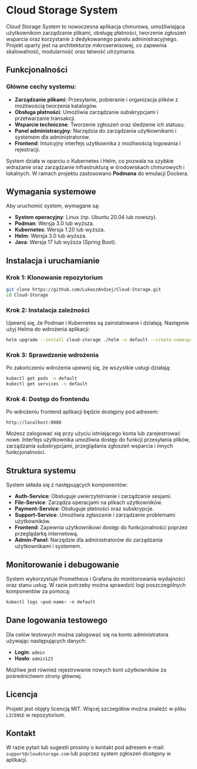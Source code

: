 # Cloud Storage System

Cloud Storage System to nowoczesna aplikacja chmurowa, umożliwiająca użytkownikom zarządzanie plikami, obsługę płatności, tworzenie zgłoszeń wsparcia oraz korzystanie z dedykowanego panelu administracyjnego. Projekt oparty jest na architekturze mikroserwisowej, co zapewnia skalowalność, modularność oraz łatwość utrzymania.

## Funkcjonalności

### Główne cechy systemu:
- **Zarządzanie plikami**: Przesyłanie, pobieranie i organizacja plików z możliwością tworzenia katalogów.
- **Obsługa płatności**: Umożliwia zarządzanie subskrypcjami i przetwarzanie transakcji.
- **Wsparcie techniczne**: Tworzenie zgłoszeń oraz śledzenie ich statusu.
- **Panel administracyjny**: Narzędzia do zarządzania użytkownikami i systemem dla administratorów.
- **Frontend**: Intuicyjny interfejs użytkownika z możliwością logowania i rejestracji.

System działa w oparciu o Kubernetes i Helm, co pozwala na szybkie wdrażanie oraz zarządzanie infrastrukturą w środowiskach chmurowych i lokalnych. W ramach projektu zastosowano **Podmana** do emulacji Dockera.

## Wymagania systemowe

Aby uruchomić system, wymagane są:
- **System operacyjny**: Linux (np. Ubuntu 20.04 lub nowszy).
- **Podman**: Wersja 3.0 lub wyższa.
- **Kubernetes**: Wersja 1.20 lub wyższa.
- **Helm**: Wersja 3.0 lub wyższa.
- **Java**: Wersja 17 lub wyższa (Spring Boot).

## Instalacja i uruchamianie

### Krok 1: Klonowanie repozytorium

```bash
git clone https://github.com/LukaszAndzej/Cloud-Storage.git
cd Cloud-Storage
```

### Krok 2: Instalacja zależności

Upewnij się, że Podman i Kubernetes są zainstalowane i działają. Następnie użyj Helma do wdrożenia aplikacji:

```bash
helm upgrade --install cloud-storage ./helm -n default --create-namespace
```

### Krok 3: Sprawdzenie wdrożenia

Po zakończeniu wdrożenia upewnij się, że wszystkie usługi działają:

```bash
kubectl get pods -n default
kubectl get services -n default
```

### Krok 4: Dostęp do frontendu

Po wdrożeniu frontend aplikacji będzie dostępny pod adresem:

```
http://localhost:8080
```

Możesz zalogować się przy użyciu istniejącego konta lub zarejestrować nowe. Interfejs użytkownika umożliwia dostęp do funkcji przesyłania plików, zarządzania subskrypcjami, przeglądania zgłoszeń wsparcia i innych funkcjonalności.

## Struktura systemu

System składa się z następujących komponentów:

- **Auth-Service**: Obsługuje uwierzytelnianie i zarządzanie sesjami.
- **File-Service**: Zarządza operacjami na plikach użytkowników.
- **Payment-Service**: Obsługuje płatności oraz subskrypcje.
- **Support-Service**: Umożliwia zgłaszanie i zarządzanie problemami użytkowników.
- **Frontend**: Zapewnia użytkownikowi dostęp do funkcjonalności poprzez przeglądarkę internetową.
- **Admin-Panel**: Narzędzie dla administratorów do zarządzania użytkownikami i systemem.

## Monitorowanie i debugowanie

System wykorzystuje Prometheus i Grafana do monitorowania wydajności oraz stanu usług. W razie potrzeby można sprawdzić logi poszczególnych komponentów za pomocą:

```bash
kubectl logs <pod-name> -n default
```

## Dane logowania testowego

Dla celów testowych można zalogować się na konto administratora używając następujących danych:
- **Login**: `admin`
- **Hasło**: `admin123`

Możliwe jest również rejestrowanie nowych kont użytkowników za pośrednictwem strony głównej.

## Licencja

Projekt jest objęty licencją MIT. Więcej szczegółów można znaleźć w pliku `LICENSE` w repozytorium.

## Kontakt

W razie pytań lub sugestii prosimy o kontakt pod adresem e-mail: `support@cloudstorage.com` lub poprzez system zgłoszeń dostępny w aplikacji.

